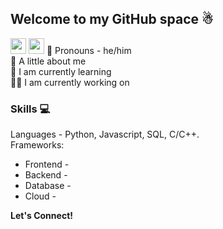 ## Welcome to my GitHub space ☃
[<img src="https://img.shields.io/badge/LinkedIn-0077B5?logo=linkedin&logoColor=white" height="25" />](https://www.linkedin.com/in/rahul7218/)
<img src="https://img.shields.io/badge/contactme@rahulp.dev-D14836?logo=gmail&logoColor=white" height="25" /> 
🙂 Pronouns - he/him <br>
🌟 A little about me <br>
🌱 I am currently learning <br>
👨‍💻 I am currently working on <br>

### Skills 💻
Languages - Python, Javascript, SQL, C/C++. <br>
Frameworks:
- Frontend - 
- Backend - 
- Database - 
- Cloud - 

<h>**Let's Connect!**</h>
